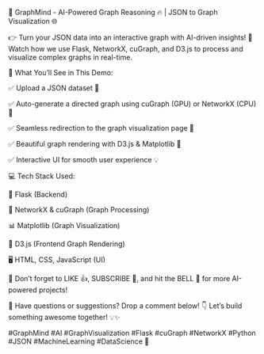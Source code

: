 🚀 GraphMind - AI-Powered Graph Reasoning 🔥 | JSON to Graph Visualization 🌐

👉 Turn your JSON data into an interactive graph with AI-driven insights! 🚀 Watch how we use Flask, NetworkX, cuGraph, and D3.js to process and visualize complex graphs in real-time.

🔹 What You’ll See in This Demo:

✅ Upload a JSON dataset 📁

✅ Auto-generate a directed graph using cuGraph (GPU) or NetworkX (CPU) 🔗

✅ Seamless redirection to the graph visualization page 🎯

✅ Beautiful graph rendering with D3.js & Matplotlib 🎨

✅ Interactive UI for smooth user experience 💡

💻 Tech Stack Used:

🚀 Flask (Backend)

🔗 NetworkX & cuGraph (Graph Processing)

📊 Matplotlib (Graph Visualization)

🎨 D3.js (Frontend Graph Rendering)

🖥️ HTML, CSS, JavaScript (UI)

🔔 Don’t forget to LIKE 👍, SUBSCRIBE 🔴, and hit the BELL 🔔 for more AI-powered projects!

💬 Have questions or suggestions? Drop a comment below! 👇 Let’s build something awesome together! 💡✨

#GraphMind #AI #GraphVisualization #Flask #cuGraph #NetworkX #Python #JSON #MachineLearning #DataScience 🚀
